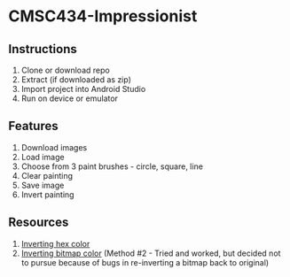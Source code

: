 # CMSC434-Impressionist

## Instructions
1. Clone or download repo
2. Extract (if downloaded as zip)
3. Import project into Android Studio
4. Run on device or emulator

## Features

1. Download images
2. Load image
3. Choose from 3 paint brushes - circle, square, line
4. Clear painting
5. Save image
6. Invert painting

## Resources

1. [Inverting hex color](http://stackoverflow.com/questions/34910789/invert-a-hexadecimal-color-in-android)
2. [Inverting bitmap color](http://stackoverflow.com/questions/17841787/invert-colors-of-drawable-android) (Method #2 - Tried and worked, but decided not to pursue because of bugs in re-inverting a bitmap back to original)

